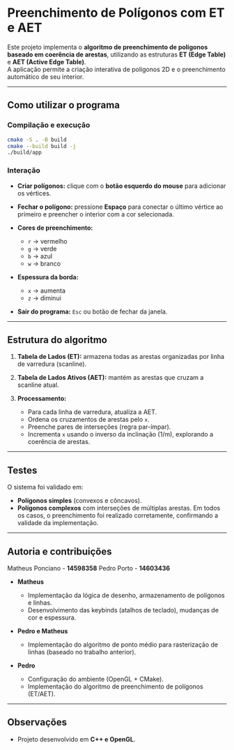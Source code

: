 # Preenchimento de Polígonos com ET e AET

Este projeto implementa o **algoritmo de preenchimento de polígonos baseado em coerência de arestas**, utilizando as estruturas **ET (Edge Table)** e **AET (Active Edge Table)**.  
A aplicação permite a criação interativa de polígonos 2D e o preenchimento automático de seu interior.

---

## Como utilizar o programa

### Compilação e execução
```bash
cmake -S . -B build
cmake --build build -j
./build/app
````

### Interação

* **Criar polígonos:** clique com o **botão esquerdo do mouse** para adicionar os vértices.
* **Fechar o polígono:** pressione **Espaço** para conectar o último vértice ao primeiro e preencher o interior com a cor selecionada.
* **Cores de preenchimento:**

  * `r` → vermelho
  * `g` → verde
  * `b` → azul
  * `w` → branco
* **Espessura da borda:**

  * `x` → aumenta
  * `z` → diminui
* **Sair do programa:** `Esc` ou botão de fechar da janela.

---

## Estrutura do algoritmo

1. **Tabela de Lados (ET):** armazena todas as arestas organizadas por linha de varredura (scanline).
2. **Tabela de Lados Ativos (AET):** mantém as arestas que cruzam a scanline atual.
3. **Processamento:**

   * Para cada linha de varredura, atualiza a AET.
   * Ordena os cruzamentos de arestas pelo `x`.
   * Preenche pares de interseções (regra par-ímpar).
   * Incrementa `x` usando o inverso da inclinação (1/m), explorando a coerência de arestas.

---

## Testes

O sistema foi validado em:

* **Polígonos simples** (convexos e côncavos).
* **Polígonos complexos** com interseções de múltiplas arestas.
  Em todos os casos, o preenchimento foi realizado corretamente, confirmando a validade da implementação.

---

## Autoria e contribuições

Matheus Ponciano - **14598358**
Pedro Porto - **14603436**


* **Matheus**

  * Implementação da lógica de desenho, armazenamento de polígonos e linhas.
  * Desenvolvimento das keybinds (atalhos de teclado), mudanças de cor e espessura.

* **Pedro e Matheus**

  * Implementação do algoritmo de ponto médio para rasterização de linhas (baseado no trabalho anterior).

* **Pedro**

  * Configuração do ambiente (OpenGL + CMake).
  * Implementação do algoritmo de preenchimento de polígonos (ET/AET).

---

## Observações

* Projeto desenvolvido em **C++ e OpenGL**.

